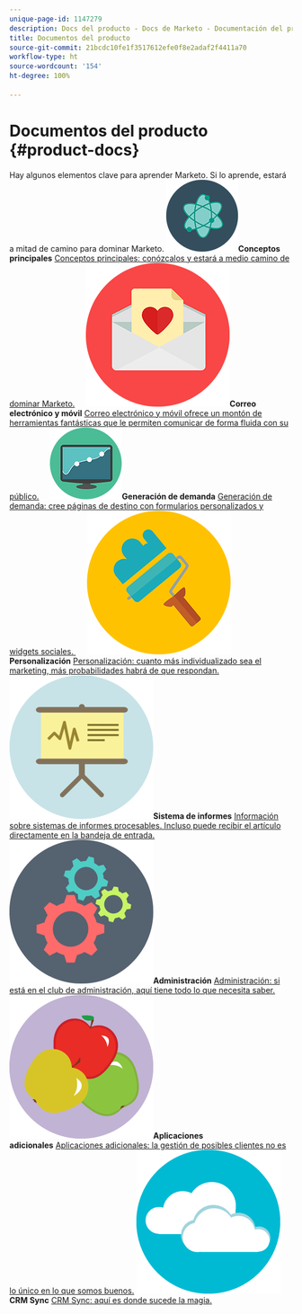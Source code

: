 ```yaml
---
unique-page-id: 1147279
description: Docs del producto - Docs de Marketo - Documentación del producto
title: Documentos del producto
source-git-commit: 21bcdc10fe1f3517612efe0f8e2adaf2f4411a70
workflow-type: ht
source-wordcount: '154'
ht-degree: 100%

---
```



# Documentos del producto {#product-docs}

Hay algunos elementos clave para aprender Marketo. Si lo aprende, estará a mitad de camino para dominar Marketo.
**![Conceptos principales](assets/education-science-12.png)Conceptos principales** [Conceptos principales: conózcalos y estará a medio camino de dominar Marketo.](product-docs/core-marketo-concepts.md)     **![Correo electrónico y móvil](assets/valentine-day-10.png)Correo electrónico y móvil** [Correo electrónico y móvil ofrece un montón de herramientas fantásticas que le permiten comunicar de forma fluida con su público.](https://docs.marketo.com/pages/viewpage.action?pageId=557076)     **![Generación de demanda](assets/seo-04.png)Generación de demanda** [Generación de demanda: cree páginas de destino con formularios personalizados y widgets sociales. ](product-docs/demand-generation.md)     **![Personalización](assets/graphic-design-tools-19.png)Personalización** [Personalización: cuanto más individualizado sea el marketing, más probabilidades habrá de que respondan.](product-docs/personalization.md)     **![Sistema de informes](assets/office-21.png)Sistema de informes** [Información sobre sistemas de informes procesables. Incluso puede recibir el artículo directamente en la bandeja de entrada.](product-docs/reporting.md)     **![Administración](assets/technology-08.png)Administración** [Administración: si está en el club de administración, aquí tiene todo lo que necesita saber.](https://docs.marketo.com/display/DOCS/Administration)     **![Aplicaciones adicionales](assets/food-10.png)Aplicaciones adicionales** [Aplicaciones adicionales: la gestión de posibles clientes no es lo único en lo que somos buenos.](product-docs/additional-apps.md)     **![CRM Sync](assets/seo-33.png)CRM Sync** [CRM Sync: aquí es donde sucede la magia.](product-docs/crm-sync.md)
